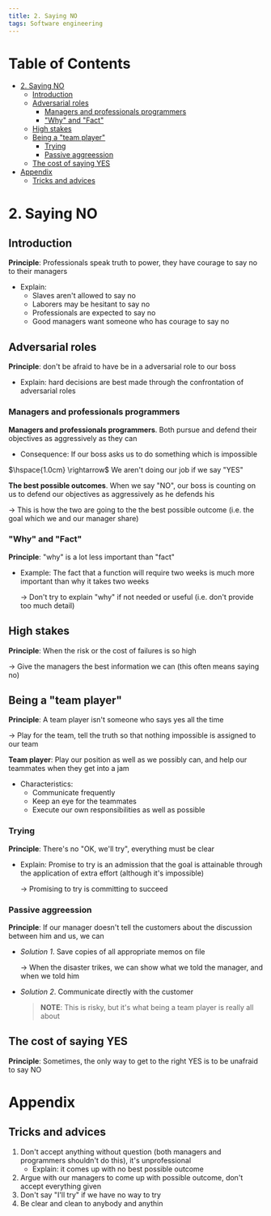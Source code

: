 ```yaml
---
title: 2. Saying NO
tags: Software engineering
---
```


<!-- TOC titleSize:1 tabSpaces:2 depthFrom:1 depthTo:6 withLinks:1 updateOnSave:1 orderedList:0 skip:0 title:1 charForUnorderedList:* -->
# Table of Contents
* [2. Saying NO](#2-saying-no)
  * [Introduction](#introduction)
  * [Adversarial roles](#adversarial-roles)
    * [Managers and professionals programmers](#managers-and-professionals-programmers)
    * ["Why" and "Fact"](#why-and-fact)
  * [High stakes](#high-stakes)
  * [Being a "team player"](#being-a-team-player)
    * [Trying](#trying)
    * [Passive aggreession](#passive-aggreession)
  * [The cost of saying YES](#the-cost-of-saying-yes)
* [Appendix](#appendix)
  * [Tricks and advices](#tricks-and-advices)
<!-- /TOC -->

# 2. Saying NO
## Introduction
**Principle**: Professionals speak truth to power, they have courage to say no to their managers
* Explain:
    * Slaves aren't allowed to say no
    * Laborers may be hesitant to say no
    * Professionals are expected to say no
    * Good managers want someone who has courage to say no

## Adversarial roles
**Principle**: don't be afraid to have be in a adversarial role to our boss
* Explain: hard decisions are best made through the confrontation of adversarial roles

### Managers and professionals programmers
**Managers and professionals programmers**. Both pursue and defend their objectives as aggressively as they can
* Consequence: If our boss asks us to do something which is impossible

$\hspace{1.0cm} \rightarrow$ We aren't doing our job if we say "YES"

**The best possible outcomes**. When we say "NO", our boss is counting on us to defend our objectives as aggressively as he defends his

$\to$ This is how the two are going to the the best possible outcome (i.e. the goal which we and our manager share)

### "Why" and "Fact"
**Principle**: "why" is a lot less important than "fact"
* Example: The fact that a function will require two weeks is much more important than why it takes two weeks

    $\to$ Don't try to explain "why" if not needed or useful (i.e. don't provide too much detail)

## High stakes
**Principle**: When the risk or the cost of failures is so high

$\to$ Give the managers the best information we can (this often means saying no)

## Being a "team player"
**Principle**: A team player isn't someone who says yes all the time

$\to$ Play for the team, tell the truth so that nothing impossible is assigned to our team

**Team player**: Play our position as well as we possibly can, and help our teammates when they get into a jam
* Characteristics:
    * Communicate frequently
    * Keep an eye for the teammates
    * Execute our own responsibilities as well as possible

### Trying
**Principle**: There's no "OK, we'll try", everything must be clear
* Explain: Promise to try is an admission that the goal is attainable through the application of extra effort (although it's impossible)

    $\to$ Promising to try is committing to succeed

### Passive aggreession
**Principle**: If our manager doesn't tell the customers about the discussion between him and us, we can
* *Solution 1*. Save copies of all appropriate memos on file

    $\to$ When the disaster trikes, we can show what we told the manager, and when we told him
* *Solution 2*. Communicate directly with the customer

    >**NOTE**: This is risky, but it's what being a team player is really all about

## The cost of saying YES
**Principle**: Sometimes, the only way to get to the right YES is to be unafraid to say NO

# Appendix
## Tricks and advices
1. Don't accept anything without question (both managers and programmers shouldn't do this), it's unprofessional
    * Explain: it comes up with no best possible outcome
2. Argue with our managers to come up with possible outcome, don't accept everything given
3. Don't say "I'll try" if we have no way to try
4. Be clear and clean to anybody and anythin
